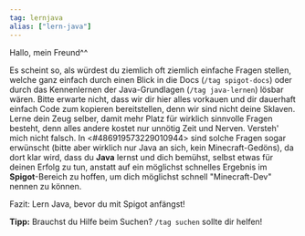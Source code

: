 ```yaml
---
tag: lernjava
alias: ["lern-java"]
---
```


Hallo, mein Freund^^

Es scheint so, als würdest du ziemlich oft ziemlich einfache Fragen stellen, welche ganz einfach durch einen Blick in die Docs (`/tag spigot-docs`) oder durch das Kennenlernen der Java-Grundlagen (`/tag java-lernen`) lösbar wären. Bitte erwarte nicht, dass wir dir hier alles vorkauen und dir dauerhaft einfach Code zum kopieren bereitstellen, denn wir sind nicht deine Sklaven. Lerne dein Zeug selber, damit mehr Platz für wirklich sinnvolle Fragen besteht, denn alles andere kostet nur unnötig Zeit und Nerven. Versteh' mich nicht falsch. In <#486919573229010944> sind solche Fragen sogar erwünscht (bitte aber wirklich nur Java an sich, kein Minecraft-Gedöns), da dort klar wird, dass du **Java** lernst und dich bemühst, selbst etwas für deinen Erfolg zu tun, anstatt auf ein möglichst schnelles Ergebnis im **Spigot**-Bereich zu hoffen, um dich möglichst schnell "Minecraft-Dev" nennen zu können.

Fazit: Lern Java, bevor du mit Spigot anfängst!

**Tipp:** Brauchst du Hilfe beim Suchen? `/tag suchen` sollte dir helfen!
